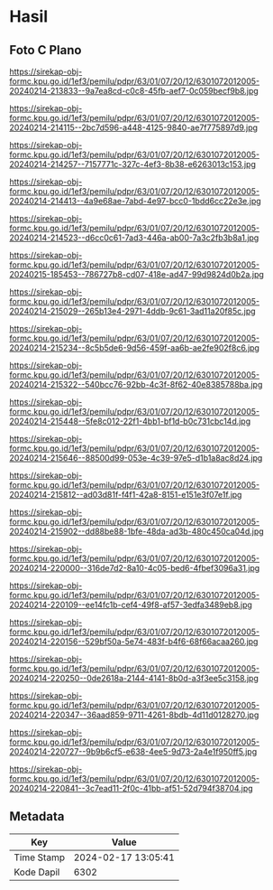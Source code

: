 # Hasil

## Foto C Plano

https://sirekap-obj-formc.kpu.go.id/1ef3/pemilu/pdpr/63/01/07/20/12/6301072012005-20240214-213833--9a7ea8cd-c0c8-45fb-aef7-0c059becf9b8.jpg

https://sirekap-obj-formc.kpu.go.id/1ef3/pemilu/pdpr/63/01/07/20/12/6301072012005-20240214-214115--2bc7d596-a448-4125-9840-ae7f775897d9.jpg

https://sirekap-obj-formc.kpu.go.id/1ef3/pemilu/pdpr/63/01/07/20/12/6301072012005-20240214-214257--7157771c-327c-4ef3-8b38-e6263013c153.jpg

https://sirekap-obj-formc.kpu.go.id/1ef3/pemilu/pdpr/63/01/07/20/12/6301072012005-20240214-214413--4a9e68ae-7abd-4e97-bcc0-1bdd6cc22e3e.jpg

https://sirekap-obj-formc.kpu.go.id/1ef3/pemilu/pdpr/63/01/07/20/12/6301072012005-20240214-214523--d6cc0c61-7ad3-446a-ab00-7a3c2fb3b8a1.jpg

https://sirekap-obj-formc.kpu.go.id/1ef3/pemilu/pdpr/63/01/07/20/12/6301072012005-20240215-185453--786727b8-cd07-418e-ad47-99d9824d0b2a.jpg

https://sirekap-obj-formc.kpu.go.id/1ef3/pemilu/pdpr/63/01/07/20/12/6301072012005-20240214-215029--265b13e4-2971-4ddb-9c61-3ad11a20f85c.jpg

https://sirekap-obj-formc.kpu.go.id/1ef3/pemilu/pdpr/63/01/07/20/12/6301072012005-20240214-215234--8c5b5de6-9d56-459f-aa6b-ae2fe902f8c6.jpg

https://sirekap-obj-formc.kpu.go.id/1ef3/pemilu/pdpr/63/01/07/20/12/6301072012005-20240214-215322--540bcc76-92bb-4c3f-8f62-40e8385788ba.jpg

https://sirekap-obj-formc.kpu.go.id/1ef3/pemilu/pdpr/63/01/07/20/12/6301072012005-20240214-215448--5fe8c012-22f1-4bb1-bf1d-b0c731cbc14d.jpg

https://sirekap-obj-formc.kpu.go.id/1ef3/pemilu/pdpr/63/01/07/20/12/6301072012005-20240214-215646--88500d99-053e-4c39-97e5-d1b1a8ac8d24.jpg

https://sirekap-obj-formc.kpu.go.id/1ef3/pemilu/pdpr/63/01/07/20/12/6301072012005-20240214-215812--ad03d81f-f4f1-42a8-8151-e151e3f07e1f.jpg

https://sirekap-obj-formc.kpu.go.id/1ef3/pemilu/pdpr/63/01/07/20/12/6301072012005-20240214-215902--dd88be88-1bfe-48da-ad3b-480c450ca04d.jpg

https://sirekap-obj-formc.kpu.go.id/1ef3/pemilu/pdpr/63/01/07/20/12/6301072012005-20240214-220000--316de7d2-8a10-4c05-bed6-4fbef3096a31.jpg

https://sirekap-obj-formc.kpu.go.id/1ef3/pemilu/pdpr/63/01/07/20/12/6301072012005-20240214-220109--ee14fc1b-cef4-49f8-af57-3edfa3489eb8.jpg

https://sirekap-obj-formc.kpu.go.id/1ef3/pemilu/pdpr/63/01/07/20/12/6301072012005-20240214-220156--529bf50a-5e74-483f-b4f6-68f66acaa260.jpg

https://sirekap-obj-formc.kpu.go.id/1ef3/pemilu/pdpr/63/01/07/20/12/6301072012005-20240214-220250--0de2618a-2144-4141-8b0d-a3f3ee5c3158.jpg

https://sirekap-obj-formc.kpu.go.id/1ef3/pemilu/pdpr/63/01/07/20/12/6301072012005-20240214-220347--36aad859-9711-4261-8bdb-4d11d0128270.jpg

https://sirekap-obj-formc.kpu.go.id/1ef3/pemilu/pdpr/63/01/07/20/12/6301072012005-20240214-220727--9b9b6cf5-e638-4ee5-9d73-2a4e1f950ff5.jpg

https://sirekap-obj-formc.kpu.go.id/1ef3/pemilu/pdpr/63/01/07/20/12/6301072012005-20240214-220841--3c7ead11-2f0c-41bb-af51-52d794f38704.jpg


## Metadata

| Key        | Value               |
| ---------- | ------------------- |
| Time Stamp | 2024-02-17 13:05:41 |
| Kode Dapil | 6302                |



